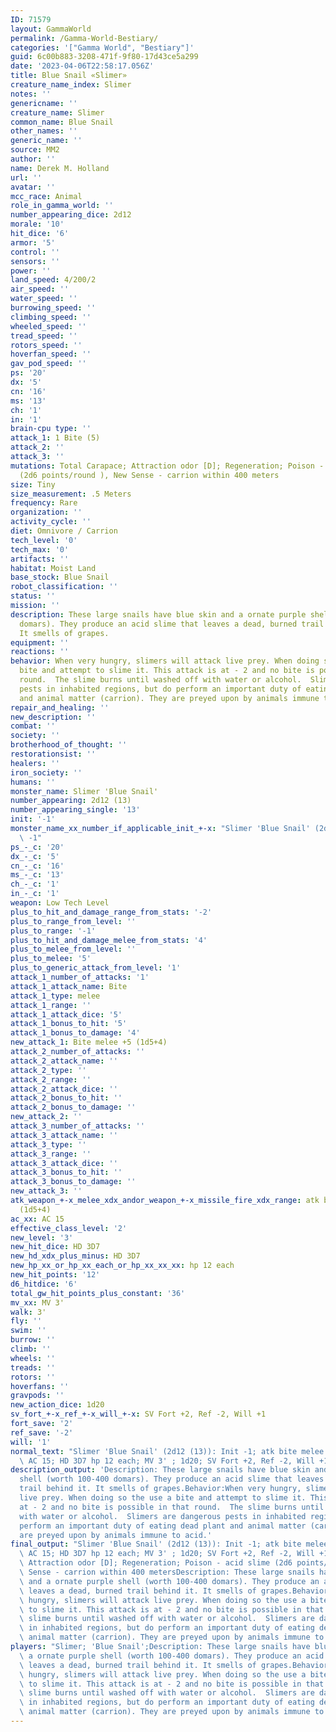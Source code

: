 ```yaml
---
ID: 71579
layout: GammaWorld
permalink: /Gamma-World-Bestiary/
categories: '["Gamma World", "Bestiary"]'
guid: 6c00b883-3208-471f-9f80-17d43ce5a299
date: '2023-04-06T22:58:17.056Z'
title: Blue Snail «Slimer»
creature_name_index: Slimer
notes: ''
genericname: ''
creature_name: Slimer
common_name: Blue Snail
other_names: ''
generic_name: ''
source: MM2
author: ''
name: Derek M. Holland
url: ''
avatar: ''
mcc_race: Animal
role_in_gamma_world: ''
number_appearing_dice: 2d12
morale: '10'
hit_dice: '6'
armor: '5'
control: ''
sensors: ''
power: ''
land_speed: 4/200/2
air_speed: ''
water_speed: ''
burrowing_speed: ''
climbing_speed: ''
wheeled_speed: ''
tread_speed: ''
rotors_speed: ''
hoverfan_speed: ''
gav_pod_speed: ''
ps: '20'
dx: '5'
cn: '16'
ms: '13'
ch: '1'
in: '1'
brain-cpu type: ''
attack_1: 1 Bite (5)
attack_2: ''
attack_3: ''
mutations: Total Carapace; Attraction odor [D]; Regeneration; Poison - acid slime
  (2d6 points/round ), New Sense - carrion within 400 meters
size: Tiny
size_measurement: .5 Meters
frequency: Rare
organization: ''
activity_cycle: ''
diet: Omnivore / Carrion
tech_level: '0'
tech_max: '0'
artifacts: ''
habitat: Moist Land
base_stock: Blue Snail
robot_classification: ''
status: ''
mission: ''
description: These large snails have blue skin and a ornate purple shell (worth 100-400
  domars). They produce an acid slime that leaves a dead, burned trail behind it.
  It smells of grapes.
equipment: ''
reactions: ''
behavior: When very hungry, slimers will attack live prey. When doing so the use a
  bite and attempt to slime it. This attack is at - 2 and no bite is possible in that
  round.  The slime burns until washed off with water or alcohol.  Slimers are dangerous
  pests in inhabited regions, but do perform an important duty of eating dead plant
  and animal matter (carrion). They are preyed upon by animals immune to acid.
repair_and_healing: ''
new_description: ''
combat: ''
society: ''
brotherhood_of_thought: ''
restorationsist: ''
healers: ''
iron_society: ''
humans: ''
monster_name: Slimer 'Blue Snail'
number_appearing: 2d12 (13)
number_appearing_single: '13'
init: '-1'
monster_name_xx_number_if_applicable_init_+-x: "Slimer 'Blue Snail' (2d12 (13)): Init\
  \ -1"
ps_-_c: '20'
dx_-_c: '5'
cn_-_c: '16'
ms_-_c: '13'
ch_-_c: '1'
in_-_c: '1'
weapon: Low Tech Level
plus_to_hit_and_damage_range_from_stats: '-2'
plus_to_range_from_level: ''
plus_to_range: '-1'
plus_to_hit_and_damage_melee_from_stats: '4'
plus_to_melee_from_level: ''
plus_to_melee: '5'
plus_to_generic_attack_from_level: '1'
attack_1_number_of_attacks: '1'
attack_1_attack_name: Bite
attack_1_type: melee
attack_1_range: ''
attack_1_attack_dice: '5'
attack_1_bonus_to_hit: '5'
attack_1_bonus_to_damage: '4'
new_attack_1: Bite melee +5 (1d5+4)
attack_2_number_of_attacks: ''
attack_2_attack_name: ''
attack_2_type: ''
attack_2_range: ''
attack_2_attack_dice: ''
attack_2_bonus_to_hit: ''
attack_2_bonus_to_damage: ''
new_attack_2: ''
attack_3_number_of_attacks: ''
attack_3_attack_name: ''
attack_3_type: ''
attack_3_range: ''
attack_3_attack_dice: ''
attack_3_bonus_to_hit: ''
attack_3_bonus_to_damage: ''
new_attack_3: ''
atk_weapon_+-x_melee_xdx_andor_weapon_+-x_missile_fire_xdx_range: atk bite melee +5
  (1d5+4)
ac_xx: AC 15
effective_class_level: '2'
new_level: '3'
new_hit_dice: HD 3D7
new_hd_xdx_plus_minus: HD 3D7
new_hp_xx_or_hp_xx_each_or_hp_xx_xx_xx: hp 12 each
new_hit_points: '12'
d6_hitdice: '6'
total_gw_hit_points_plus_constant: '36'
mv_xx: MV 3'
walk: 3'
fly: ''
swim: ''
burrow: ''
climb: ''
wheels: ''
treads: ''
rotors: ''
hoverfans: ''
gravpods: ''
new_action_dice: 1d20
sv_fort_+-x_ref_+-x_will_+-x: SV Fort +2, Ref -2, Will +1
fort_save: '2'
ref_save: '-2'
will: '1'
normal_text: "Slimer 'Blue Snail' (2d12 (13)): Init -1; atk bite melee +5 (1d5+4);\
  \ AC 15; HD 3D7 hp 12 each; MV 3' ; 1d20; SV Fort +2, Ref -2, Will +1"
description_output: 'Description: These large snails have blue skin and a ornate purple
  shell (worth 100-400 domars). They produce an acid slime that leaves a dead, burned
  trail behind it. It smells of grapes.Behavior:When very hungry, slimers will attack
  live prey. When doing so the use a bite and attempt to slime it. This attack is
  at - 2 and no bite is possible in that round.  The slime burns until washed off
  with water or alcohol.  Slimers are dangerous pests in inhabited regions, but do
  perform an important duty of eating dead plant and animal matter (carrion). They
  are preyed upon by animals immune to acid.'
final_output: "Slimer 'Blue Snail' (2d12 (13)): Init -1; atk bite melee +5 (1d5+4);\
  \ AC 15; HD 3D7 hp 12 each; MV 3' ; 1d20; SV Fort +2, Ref -2, Will +1Total Carapace;\
  \ Attraction odor [D]; Regeneration; Poison - acid slime (2d6 points/round ), New\
  \ Sense - carrion within 400 metersDescription: These large snails have blue skin\
  \ and a ornate purple shell (worth 100-400 domars). They produce an acid slime that\
  \ leaves a dead, burned trail behind it. It smells of grapes.Behavior:When very\
  \ hungry, slimers will attack live prey. When doing so the use a bite and attempt\
  \ to slime it. This attack is at - 2 and no bite is possible in that round.  The\
  \ slime burns until washed off with water or alcohol.  Slimers are dangerous pests\
  \ in inhabited regions, but do perform an important duty of eating dead plant and\
  \ animal matter (carrion). They are preyed upon by animals immune to acid."
players: "Slimer; 'Blue Snail';Description: These large snails have blue skin and\
  \ a ornate purple shell (worth 100-400 domars). They produce an acid slime that\
  \ leaves a dead, burned trail behind it. It smells of grapes.Behavior:When very\
  \ hungry, slimers will attack live prey. When doing so the use a bite and attempt\
  \ to slime it. This attack is at - 2 and no bite is possible in that round.  The\
  \ slime burns until washed off with water or alcohol.  Slimers are dangerous pests\
  \ in inhabited regions, but do perform an important duty of eating dead plant and\
  \ animal matter (carrion). They are preyed upon by animals immune to acid.|"
---
```

</br>